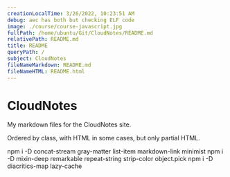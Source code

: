 ```yaml
---
creationLocalTime: 3/26/2022, 10:23:51 AM
debug: aec has both but checking ELF code
image: ./course/course-javascript.jpg
fullPath: /home/ubuntu/Git/CloudNotes/README.md
relativePath: README.md
title: README
queryPath: /
subject: CloudNotes
fileNameMarkdown: README.md
fileNameHTML: README.html
---
```



<!-- toc -->
<!-- tocstop -->

CloudNotes
==========

My markdown files for the CloudNotes site.

Ordered by class, with HTML in some cases, but only partial HTML.

npm i -D concat-stream gray-matter list-item markdown-link minimist
npm i -D mixin-deep remarkable repeat-string strip-color object.pick
npm i -D diacritics-map lazy-cache
